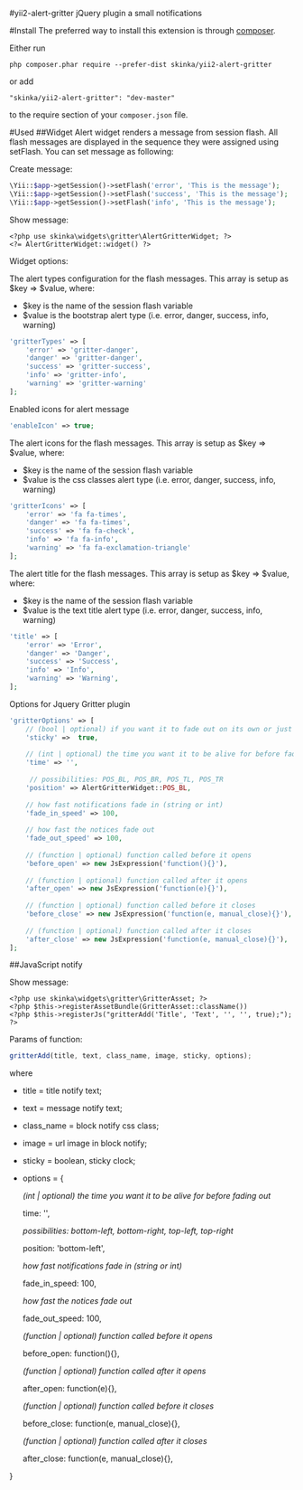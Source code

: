 #yii2-alert-gritter
jQuery plugin a small notifications

#Install
The preferred way to install this extension is through [composer](http://getcomposer.org/download/).

Either run

```
php composer.phar require --prefer-dist skinka/yii2-alert-gritter
```

or add

```
"skinka/yii2-alert-gritter": "dev-master"
```

to the require section of your `composer.json` file.

#Used
##Widget
Alert widget renders a message from session flash. All flash messages are displayed
in the sequence they were assigned using setFlash. You can set message as following:

Create message:
```php
\Yii::$app->getSession()->setFlash('error', 'This is the message');
\Yii::$app->getSession()->setFlash('success', 'This is the message');
\Yii::$app->getSession()->setFlash('info', 'This is the message');
```
Show message:
```
<?php use skinka\widgets\gritter\AlertGritterWidget; ?>
<?= AlertGritterWidget::widget() ?>
```
Widget options:

The alert types configuration for the flash messages.
This array is setup as $key => $value, where:
- $key is the name of the session flash variable
- $value is the bootstrap alert type (i.e. error, danger, success, info, warning)
```php
'gritterTypes' => [
    'error' => 'gritter-danger',
    'danger' => 'gritter-danger',
    'success' => 'gritter-success',
    'info' => 'gritter-info',
    'warning' => 'gritter-warning'
];
```

Enabled icons for alert message
```php
'enableIcon' => true;
```

The alert icons for the flash messages.
This array is setup as $key => $value, where:
- $key is the name of the session flash variable
- $value is the css classes alert type (i.e. error, danger, success, info, warning)
```php
'gritterIcons' => [
    'error' => 'fa fa-times',
    'danger' => 'fa fa-times',
    'success' => 'fa fa-check',
    'info' => 'fa fa-info',
    'warning' => 'fa fa-exclamation-triangle'
];
```

The alert title for the flash messages.
This array is setup as $key => $value, where:
- $key is the name of the session flash variable
- $value is the text title alert type (i.e. error, danger, success, info, warning)
```php
'title' => [
    'error' => 'Error',
    'danger' => 'Danger',
    'success' => 'Success',
    'info' => 'Info',
    'warning' => 'Warning',
];
```

Options for Jquery Gritter plugin
```php
'gritterOptions' => [
    // (bool | optional) if you want it to fade out on its own or just sit there
    'sticky' =>  true,
    
    // (int | optional) the time you want it to be alive for before fading out
    'time' => '',
    
     // possibilities: POS_BL, POS_BR, POS_TL, POS_TR
    'position' => AlertGritterWidget::POS_BL,
    
    // how fast notifications fade in (string or int)
    'fade_in_speed' => 100, 
    
    // how fast the notices fade out
    'fade_out_speed' => 100, 
    
    // (function | optional) function called before it opens
    'before_open' => new JsExpression('function(){}'),
    
    // (function | optional) function called after it opens
    'after_open' => new JsExpression('function(e){}'),
    
    // (function | optional) function called before it closes
    'before_close' => new JsExpression('function(e, manual_close){}'),
    
    // (function | optional) function called after it closes
    'after_close' => new JsExpression('function(e, manual_close){}'),
];
```

##JavaScript notify

Show message:
```
<?php use skinka\widgets\gritter\GritterAsset; ?>
<?php $this->registerAssetBundle(GritterAsset::className())
<?php $this->registerJs("gritterAdd('Title', 'Text', '', '', true);"); ?>
```

Params of function:
```js
gritterAdd(title, text, class_name, image, sticky, options);
```
where

- title = title notify text;
- text = message notify text;
- class_name = block notify css class;
- image = url image in block notify;
- sticky = boolean, sticky clock;
- options = {

    *(int | optional) the time you want it to be alive for before fading out*
    
    time: '',
    
    *possibilities: bottom-left, bottom-right, top-left, top-right*
    
    position: 'bottom-left',
    
    *how fast notifications fade in (string or int)*
    
    fade_in_speed: 100, 
    
    *how fast the notices fade out*
    
    fade_out_speed: 100, 
    
    *(function | optional) function called before it opens*
    
    before_open: function(){},
    
    *(function | optional) function called after it opens*
    
    after_open: function(e){},
    
    *(function | optional) function called before it closes*
    
    before_close: function(e, manual_close){},
    
    *(function | optional) function called after it closes*
    
    after_close: function(e, manual_close){},
    
}